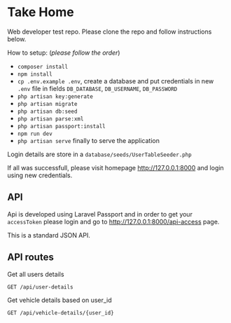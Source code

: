 # Take Home
Web developer test repo. Please clone the repo and follow instructions below.

How to setup: (*please follow the order*)
* `composer install`
* `npm install`
* `cp .env.example .env`, create a database and put credentials in new `.env` file in fields `DB_DATABASE`, `DB_USERNAME`, `DB_PASSWORD`
* `php artisan key:generate`
* `php artisan migrate`
* `php artisan db:seed`
* `php artisan parse:xml`
* `php artisan passport:install`
* `npm run dev`
* `php artisan serve` finally to serve the application

Login details are store in a `database/seeds/UserTableSeeder.php`

If all was successfull, please visit homepage http://127.0.0.1:8000 and login using new credentials.

## API
Api is developed using Laravel Passport and in order to get your `accessToken` please login and go to http://127.0.0.1:8000/api-access page. 

This is a standard JSON API.

## API routes
Get all users details
```
GET /api/user-details
```

Get vehicle details based on user_id
```
GET /api/vehicle-details/{user_id}
```
